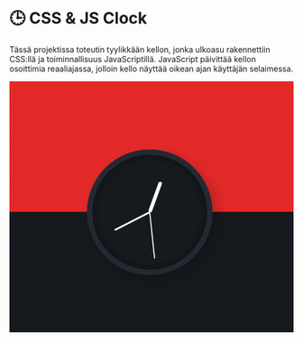 # 🕒 CSS & JS Clock

Tässä projektissa toteutin tyylikkään kellon, jonka ulkoasu rakennettiin CSS:llä ja toiminnallisuus JavaScriptillä.
JavaScript päivittää kellon osoittimia reaaliajassa, jolloin kello näyttää oikean ajan käyttäjän selaimessa.


![SHOWCASE](/Showcase/clock.png)